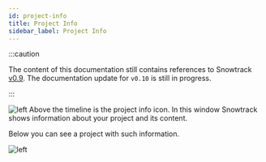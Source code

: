 ```yaml
---
id: project-info
title: Project Info
sidebar_label: Project Info
---
```


:::caution

The content of this documentation still contains references to Snowtrack [v0.9](0.9/). The documentation update for `v0.10` is still in progress.

:::

<div className="block">

![left](/img/project-info-icon.png) Above the timeline is the project info  <span className="project-info-icon" /> icon.
In this window Snowtrack shows information about your project and its content.
</div>

Below you can see a project with such information.

![left](/img/project-info.png)
